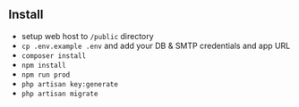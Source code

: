 ## Install

- setup web host to `/public` directory
- `cp .env.example .env` and add your DB & SMTP credentials and app URL
- `composer install`
- `npm install`
- `npm run prod`
- `php artisan key:generate`
- `php artisan migrate`